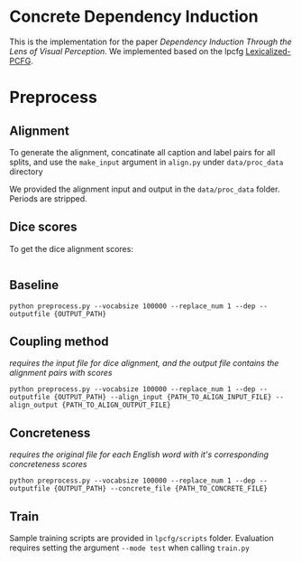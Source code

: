 # Concrete Dependency Induction

This is the implementation for the paper _Dependency Induction Through the Lens of Visual Perception_. We implemented based on the lpcfg [Lexicalized-PCFG](https://github.com/neulab/neural-lpcfg).

# Preprocess

## Alignment

To generate the alignment, concatinate all caption and label pairs for all splits, and use the `make_input` argument in `align.py` under `data/proc_data` directory

We provided the alignment input and output in the `data/proc_data` folder. Periods are stripped.

## Dice scores
To get the dice alignment scores:
```python dice_alignment.py {alignment_file} > {file_prefix.out}
```

## Baseline
```python preprocess.py --vocabsize 100000 --replace_num 1 --dep --outputfile {OUTPUT_PATH}```

## Coupling method
*requires the input file for dice alignment, and the output file contains the alignment pairs with scores*

```
python preprocess.py --vocabsize 100000 --replace_num 1 --dep --outputfile {OUTPUT_PATH} --align_input {PATH_TO_ALIGN_INPUT_FILE} --align_output {PATH_TO_ALIGN_OUTPUT_FILE}
```

## Concreteness
*requires the original file for each English word with it's corresponding concreteness scores*

```
python preprocess.py --vocabsize 100000 --replace_num 1 --dep --outputfile {OUTPUT_PATH} --concrete_file {PATH_TO_CONCRETE_FILE}
```

## Train

Sample training scripts are provided in `lpcfg/scripts` folder. Evaluation requires setting the argument `--mode test` when calling `train.py`
